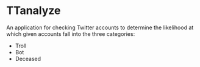 # TTanalyze

An application for checking Twitter accounts to determine the likelihood at which given accounts fall into the three categories:  


* Troll
* Bot
* Deceased
